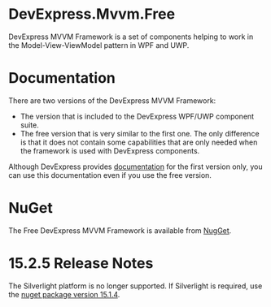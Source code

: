 DevExpress.Mvvm.Free
====================
DevExpress MVVM Framework is a set of components helping to work in the Model-View-ViewModel pattern in WPF and UWP.


Documentation
====================
There are two versions of the DevExpress MVVM Framework:
* The version that is included to the DevExpress WPF/UWP component suite.
* The free version that is very similar to the first one. The only difference is that it does not contain some capabilities that are only needed when the framework is used with DevExpress components.

Although DevExpress provides [documentation](https://documentation.devexpress.com/#WPF/CustomDocument15112) for the first version only, you can use this documentation even if you use the free version.


NuGet
====================
The Free DevExpress MVVM Framework is available from [NugGet](https://www.nuget.org/packages/DevExpressMvvm).


15.2.5 Release Notes
====================
The Silverlight platform is no longer supported. If Silverlight is required, use the [nuget package version 15.1.4](https://www.nuget.org/packages/DevExpressMvvm/15.1.4).
